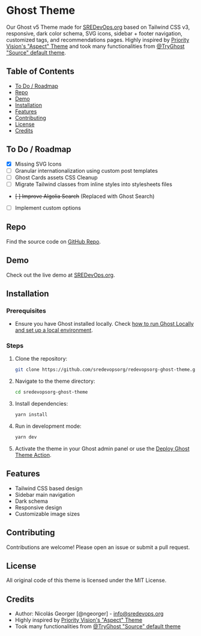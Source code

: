 # Ghost Theme

Our Ghost v5 Theme made for [SREDevOps.org](https://sredevops.org) based on Tailwind CSS v3, responsive, dark color schema, SVG icons, sidebar + footer navigation, customized tags, and recommendations pages. Highly inspired by [Priority Vision's "Aspect" Theme](https://www.priority.vision/themes/aspect/) and took many functionalities from [@TryGhost "Source" default theme](https://github.com/TryGhost/Source).

## Table of Contents

- [To Do / Roadmap](#to-do--roadmap)
- [Repo](#repo)
- [Demo](#demo)
- [Installation](#installation)
- [Features](#features)
- [Contributing](#contributing)
- [License](#license)
- [Credits](#credits)

## To Do / Roadmap

- [x] Missing SVG Icons
- [ ] Granular internationalization using custom post templates
- [ ] Ghost Cards assets CSS Cleanup
- [ ] Migrate Tailwind classes from inline styles into stylesheets files
- ~~[ ] Improve Algolia Search~~ (Replaced with Ghost Search)
- [ ] Implement custom options

## Repo

Find the source code on [GitHub Repo](https://github.com/sredevopsorg/sredevopsorg-ghost-theme).

## Demo

Check out the live demo at [SREDevOps.org](https://sredevops.org).

## Installation

### Prerequisites

- Ensure you have Ghost installed locally. Check [how to run Ghost Locally and set up a local environment](https://ghost.org/docs/install/local/).

### Steps

1. Clone the repository:

   ```bash
   git clone https://github.com/sredevopsorg/redevopsorg-ghost-theme.git
   ```

2. Navigate to the theme directory:

   ```bash
   cd sredevopsorg-ghost-theme
   ```

3. Install dependencies:

   ```bash
   yarn install
   ```

4. Run in development mode:

   ```bash
   yarn dev
   ```

5. Activate the theme in your Ghost admin panel or use the [Deploy Ghost Theme Action](https://github.com/sredevopsorg/sredevopsorg-ghost-theme/blob/main/.github/workflows/deploy-theme.yaml).

## Features

- Tailwind CSS based design
- Sidebar main navigation
- Dark schema
- Responsive design
- Customizable image sizes

## Contributing

Contributions are welcome! Please open an issue or submit a pull request.

## License

All original code of this theme is licensed under the MIT License.

## Credits

- Author: Nicolás Georger [@ngeorger] - [info@sredevops.org](mailto:info@sredevops.org)
- Highly inspired by [Priority Vision's "Aspect" Theme](https://www.priority.vision/themes/aspect/)
- Took many functionalities from [@TryGhost "Source" default theme](https://github.com/TryGhost/Source)
